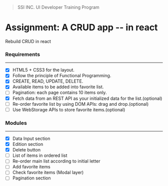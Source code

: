 > SSI INC. UI Developer Training Program

# Assignment: A CRUD app -- in react

Rebuild CRUD in react

### Requirements

---

-   [x] HTML5 + CSS3 for the layout.
-   [x] Follow the principle of Functional Programming.
-   [x] CREATE, READ, UPDATE, DELETE.
-   [x] Available items to be added into favorite list.
-   [ ] Pagination: each page contains 10 items only.
-   [x] Fetch data from an REST API as your initialized data for the list.(optional)
-   [ ] Re-order favorite list by using DOM APIs: drag and drop.(optional)
-   [ ] Use WebStorage APIs to store favorite items.(optional)

### Modules

---

-   [x] Data Input section
-   [x] Edition section
-   [x] Delete button
-   [ ] List of items in ordered list
-   [ ] Re-order main list according to initial letter
-   [ ] Add favorite items
-   [ ] Check favorite items (Modal layer)
-   [ ] Pagination section
